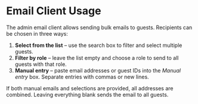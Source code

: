 # Email Client Usage

The admin email client allows sending bulk emails to guests. Recipients can be chosen in three ways:

1. **Select from the list** – use the search box to filter and select multiple guests.
2. **Filter by role** – leave the list empty and choose a role to send to all guests with that role.
3. **Manual entry** – paste email addresses or guest IDs into the *Manual entry* box. Separate entries with commas or new lines.

If both manual emails and selections are provided, all addresses are combined. Leaving everything blank sends the email to all guests.
